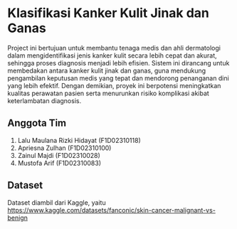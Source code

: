 # Klasifikasi Kanker Kulit Jinak dan Ganas
Project ini bertujuan untuk membantu tenaga medis dan ahli dermatologi dalam mengidentifikasi jenis kanker kulit secara lebih cepat dan akurat, sehingga proses diagnosis menjadi lebih efisien. Sistem ini dirancang untuk membedakan antara kanker kulit jinak dan ganas, guna mendukung pengambilan keputusan medis yang tepat dan mendorong penanganan dini yang lebih efektif. Dengan demikian, proyek ini berpotensi meningkatkan kualitas perawatan pasien serta menurunkan risiko komplikasi akibat keterlambatan diagnosis.

## Anggota Tim
1. Lalu Maulana Rizki Hidayat (F1D02310118)
2. Apriesna Zulhan (F1D02310100)
3. Zainul Majdi (F1D02310028)
4. Mustofa Arif (F1D02310083)

## Dataset
Dataset diambil dari Kaggle, yaitu https://www.kaggle.com/datasets/fanconic/skin-cancer-malignant-vs-benign